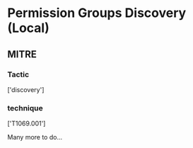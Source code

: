 # Permission Groups Discovery (Local)

## MITRE

### Tactic
['discovery']

### technique
['T1069.001']

Many more to do...
